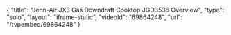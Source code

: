 {
    "title": "Jenn-Air JX3 Gas Downdraft Cooktop JGD3536 Overview",
    "type": "solo",
    "layout": "iframe-static",
    "videoId": "69864248",
    "url": "\/tvpembed\/69864248"
}